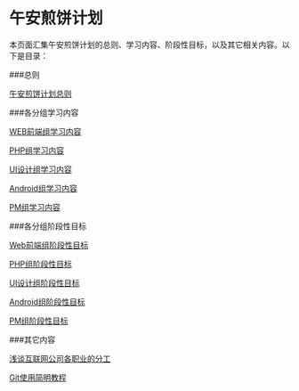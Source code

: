 # 午安煎饼计划

本页面汇集午安煎饼计划的总则、学习内容、阶段性目标，以及其它相关内容。以下是目录：

###总则

[午安煎饼计划总则](Wuanlife_Jianbing.md)

###各分组学习内容

[WEB前端组学习内容](/Wiki/Jianbing_Web_Wiki.md)

[PHP组学习内容](/Wiki/Jianbing_PHP_Wiki.md)

[UI设计组学习内容](/Wiki/Jianbing_UI_Wiki.md)

[Android组学习内容](/Wiki/Jianbing_Android_Wiki.md)

[PM组学习内容](/Wiki/Jianbing_PM_Wiki.md)

###各分组阶段性目标

[Web前端组阶段性目标](/Goal/Jianbing_Web_Goal.md)

[PHP组阶段性目标](/Goal/Jianbing_PHP_Goal.md)

[UI设计组阶段性目标](/Goal/Jianbing_UI_Goal.md)

[Android组阶段性目标](/Goal/Jianbing_Android_Goal.md)

[PM组阶段性目标](/Goal/Jianbing_PM_Goal.md)

###其它内容

[浅谈互联网公司各职业的分工](/Others/Internet_Works.md)

[Git使用简明教程](/Others/Git_Helper.md)